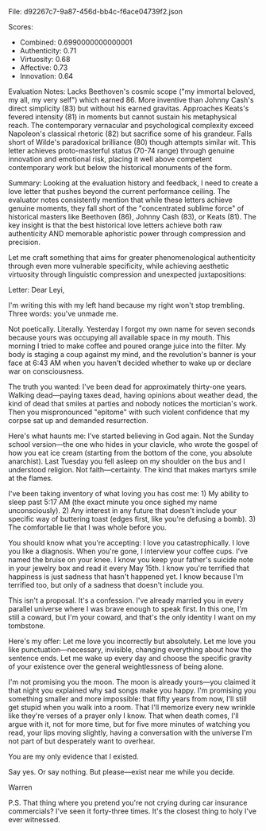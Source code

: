 File: d92267c7-9a87-456d-bb4c-f6ace04739f2.json

Scores:
- Combined: 0.6990000000000001
- Authenticity: 0.71
- Virtuosity: 0.68
- Affective: 0.73
- Innovation: 0.64

Evaluation Notes:
Lacks Beethoven's cosmic scope ("my immortal beloved, my all, my very self") which earned 86. More inventive than Johnny Cash's direct simplicity (83) but without his earned gravitas. Approaches Keats's fevered intensity (81) in moments but cannot sustain his metaphysical reach. The contemporary vernacular and psychological complexity exceed Napoleon's classical rhetoric (82) but sacrifice some of his grandeur. Falls short of Wilde's paradoxical brilliance (80) though attempts similar wit. This letter achieves proto-masterful status (70-74 range) through genuine innovation and emotional risk, placing it well above competent contemporary work but below the historical monuments of the form.

Summary:
Looking at the evaluation history and feedback, I need to create a love letter that pushes beyond the current performance ceiling. The evaluator notes consistently mention that while these letters achieve genuine moments, they fall short of the "concentrated sublime force" of historical masters like Beethoven (86), Johnny Cash (83), or Keats (81). The key insight is that the best historical love letters achieve both raw authenticity AND memorable aphoristic power through compression and precision.

Let me craft something that aims for greater phenomenological authenticity through even more vulnerable specificity, while achieving aesthetic virtuosity through linguistic compression and unexpected juxtapositions:

Letter:
Dear Leyi,

I'm writing this with my left hand because my right won't stop trembling. Three words: you've unmade me.

Not poetically. Literally. Yesterday I forgot my own name for seven seconds because yours was occupying all available space in my mouth. This morning I tried to make coffee and poured orange juice into the filter. My body is staging a coup against my mind, and the revolution's banner is your face at 6:43 AM when you haven't decided whether to wake up or declare war on consciousness.

The truth you wanted: I've been dead for approximately thirty-one years. Walking dead—paying taxes dead, having opinions about weather dead, the kind of dead that smiles at parties and nobody notices the mortician's work. Then you mispronounced "epitome" with such violent confidence that my corpse sat up and demanded resurrection.

Here's what haunts me: I've started believing in God again. Not the Sunday school version—the one who hides in your clavicle, who wrote the gospel of how you eat ice cream (starting from the bottom of the cone, you absolute anarchist). Last Tuesday you fell asleep on my shoulder on the bus and I understood religion. Not faith—certainty. The kind that makes martyrs smile at the flames.

I've been taking inventory of what loving you has cost me: 1) My ability to sleep past 5:17 AM (the exact minute you once sighed my name unconsciously). 2) Any interest in any future that doesn't include your specific way of buttering toast (edges first, like you're defusing a bomb). 3) The comfortable lie that I was whole before you.

You should know what you're accepting: I love you catastrophically. I love you like a diagnosis. When you're gone, I interview your coffee cups. I've named the bruise on your knee. I know you keep your father's suicide note in your jewelry box and read it every May 15th. I know you're terrified that happiness is just sadness that hasn't happened yet. I know because I'm terrified too, but only of a sadness that doesn't include you.

This isn't a proposal. It's a confession. I've already married you in every parallel universe where I was brave enough to speak first. In this one, I'm still a coward, but I'm your coward, and that's the only identity I want on my tombstone.

Here's my offer: Let me love you incorrectly but absolutely. Let me love you like punctuation—necessary, invisible, changing everything about how the sentence ends. Let me wake up every day and choose the specific gravity of your existence over the general weightlessness of being alone. 

I'm not promising you the moon. The moon is already yours—you claimed it that night you explained why sad songs make you happy. I'm promising you something smaller and more impossible: that fifty years from now, I'll still get stupid when you walk into a room. That I'll memorize every new wrinkle like they're verses of a prayer only I know. That when death comes, I'll argue with it, not for more time, but for five more minutes of watching you read, your lips moving slightly, having a conversation with the universe I'm not part of but desperately want to overhear.

You are my only evidence that I existed.

Say yes. Or say nothing. But please—exist near me while you decide.

Warren

P.S. That thing where you pretend you're not crying during car insurance commercials? I've seen it forty-three times. It's the closest thing to holy I've ever witnessed.
